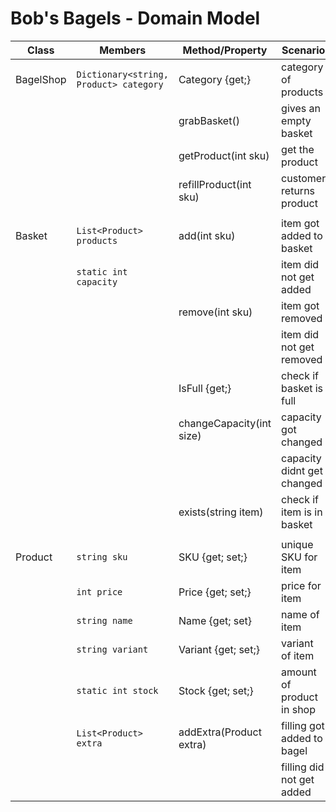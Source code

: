 # Bob's Bagels - Domain Model

| Class           | Members                 | Method/Property             | Scenario                  | Output     |
|-----------------|-------------------------|-----------------------------|---------------------------|------------|
| BagelShop       | `Dictionary<string, Product> category`| Category {get;}  | category of products      | Dictionary |
|                 |							| grabBasket()                | gives an empty basket     | Basket     |
|                 |							| getProduct(int sku)         | get the product           | Product    |
|                 |                         | refillProduct(int sku)      | customer returns product  | nothing    |
|                 |                         |                             |                           |            |
| Basket          | `List<Product> products`| add(int sku)                | item got added to basket  | true       |
|				  | `static int capacity`   |                             | item did not get added    | false      |
|                 |                         | remove(int sku)             | item got removed          | true       |
|                 |                         |                             | item did not get removed  | false      |
|                 |                         | IsFull {get;}               | check if basket is full   | bool       |
|                 |                         | changeCapacity(int size)    | capacity got changed      | true       |
|                 |                         |                             | capacity didnt get changed| false      |
|                 |                         | exists(string item)         | check if item is in basket| bool       |
|                 |                         |                             |                           |            |
| Product         | `string sku`            | SKU {get; set;}             | unique SKU for item       | string     |
|                 | `int price`             | Price {get; set;}           | price for item            | int        |
|                 | `string name`           | Name {get; set}             | name of item              | string     |
|                 | `string variant`        | Variant {get; set;}         | variant of item           | string     |
|                 | `static int stock`      | Stock {get; set;}           | amount of product in shop | int        |
|                 | `List<Product> extra`   | addExtra(Product extra)     | filling got added to bagel| true       |
|                 |                         |                             | filling did not get added | false      |